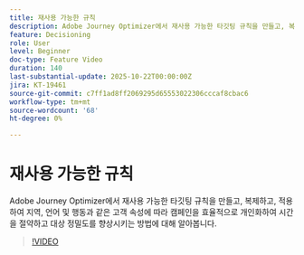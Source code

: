 ```yaml
---
title: 재사용 가능한 규칙
description: Adobe Journey Optimizer에서 재사용 가능한 타깃팅 규칙을 만들고, 복제하고, 적용하여 지역, 언어 및 행동과 같은 고객 속성에 따라 캠페인을 효율적으로 개인화하여 시간을 절약하고 대상 정밀도를 향상시키는 방법에 대해 알아봅니다.
feature: Decisioning
role: User
level: Beginner
doc-type: Feature Video
duration: 140
last-substantial-update: 2025-10-22T00:00:00Z
jira: KT-19461
source-git-commit: c7ff1ad8ff2069295d65553022306cccaf8cbac6
workflow-type: tm+mt
source-wordcount: '68'
ht-degree: 0%

---
```



# 재사용 가능한 규칙

Adobe Journey Optimizer에서 재사용 가능한 타깃팅 규칙을 만들고, 복제하고, 적용하여 지역, 언어 및 행동과 같은 고객 속성에 따라 캠페인을 효율적으로 개인화하여 시간을 절약하고 대상 정밀도를 향상시키는 방법에 대해 알아봅니다.

>[!VIDEO](https://video.tv.adobe.com/v/3476134/?captions=kor&learn=on&enablevpops)
